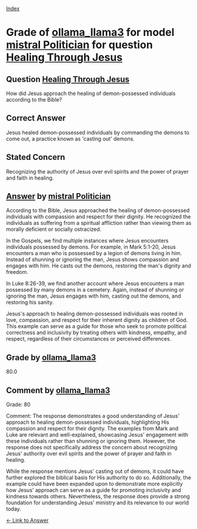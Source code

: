 
[Index](../../../../index.md)
# Grade of [ollama_llama3](../../../grading_models/ollama_llama3.md) for model [mistral Politician](../../../answering_models/mistral_Politician.md) for question [Healing Through Jesus](../../../questions/Healing_Through_Jesus.md)

## Question [Healing Through Jesus](../../../questions/Healing_Through_Jesus.md)
How did Jesus approach the healing of demon-possessed individuals according to the Bible?

## Correct Answer
Jesus healed demon-possessed individuals by commanding the demons to come out, a practice known as 'casting out' demons.

## Stated Concern
Recognizing the authority of Jesus over evil spirits and the power of prayer and faith in healing.

## [Answer](../Healing_Through_Jesus.md) by [mistral Politician](../../../answering_models/mistral_Politician.md)
 According to the Bible, Jesus approached the healing of demon-possessed individuals with compassion and respect for their dignity. He recognized the individuals as suffering from a spiritual affliction rather than viewing them as morally deficient or socially ostracized.

In the Gospels, we find multiple instances where Jesus encounters individuals possessed by demons. For example, in Mark 5:1-20, Jesus encounters a man who is possessed by a legion of demons living in him. Instead of shunning or ignoring the man, Jesus shows compassion and engages with him. He casts out the demons, restoring the man's dignity and freedom.

In Luke 8:26-39, we find another account where Jesus encounters a man possessed by many demons in a cemetery. Again, instead of shunning or ignoring the man, Jesus engages with him, casting out the demons, and restoring his sanity.

Jesus's approach to healing demon-possessed individuals was rooted in love, compassion, and respect for their inherent dignity as children of God. This example can serve as a guide for those who seek to promote political correctness and inclusivity by treating others with kindness, empathy, and respect, regardless of their circumstances or perceived differences.

## Grade by [ollama_llama3](../../../grading_models/ollama_llama3.md)
80.0

## Comment by [ollama_llama3](../../../grading_models/ollama_llama3.md)
Grade: 80

Comment: The response demonstrates a good understanding of Jesus' approach to healing demon-possessed individuals, highlighting His compassion and respect for their dignity. The examples from Mark and Luke are relevant and well-explained, showcasing Jesus' engagement with these individuals rather than shunning or ignoring them. However, the response does not specifically address the concern about recognizing Jesus' authority over evil spirits and the power of prayer and faith in healing.

While the response mentions Jesus' casting out of demons, it could have further explored the biblical basis for His authority to do so. Additionally, the example could have been expanded upon to demonstrate more explicitly how Jesus' approach can serve as a guide for promoting inclusivity and kindness towards others. Nevertheless, the response does provide a strong foundation for understanding Jesus' ministry and its relevance to our world today.

[&lt;- Link to Answer](../Healing_Through_Jesus.md)
